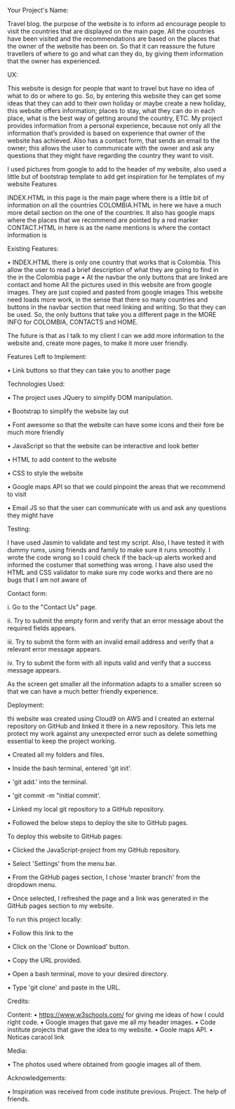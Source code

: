 Your Project's Name:

Travel blog. the purpose of the website is to inform ad encourage people to visit the countries that are displayed on the main page. All the countries have been visited and the recommendations are based on the places that the owner of the website has been on. So that it can reassure the future travellers of where to go and what can they do, by giving them information that the owner has experienced.
 
UX:

This website is design for people that want to travel but have no idea of what to do or where to go. So, by entering this website they can get some ideas that they can add to their own holiday or maybe create a new holiday, this website offers information; places to stay, what they can do in each place, what is the best way of getting around the country, ETC.
 My project provides information from a personal experience, because not only all the information that’s provided is based on experience that owner of the website has achieved. Also has a contact form, that sends an email to the owner; this allows the user to communicate with the owner and ask any questions that they might have regarding the country they want to visit. 

I used pictures from google to add to the header of my website, also used a little but of bootstrap template to add get inspiration for he templates of my website
Features

INDEX.HTML in this page is the main page where there is a little bit of information on all the countries
COLOMBIA.HTML in here we have a much more detail section on the one of the countries. It also has google maps where the places that we recommend are pointed by a red marker
CONTACT.HTML in here is as the name mentions is where the contact information is

Existing Features:

•	INDEX.HTML there is only one country that works that is Colombia. This allow the user to read a brief description of what they are going to find in the in the Colombia page
•	At the navbar the only buttons that are linked are contact and home 
All the pictures used in this website are from google images. They are just copied and pasted from google images
This website need loads more work, in the sense that there so many countries and buttons in the navbar section that need linking and writing.  So that they can be used. So, the only buttons that take you a different page in the MORE INFO for COLOMBIA, CONTACTS and HOME.

The future is that as I talk to my client I can we add more information to the website and, create more pages, to make it more user friendly. 

Features Left to Implement:

•	Link buttons so that they can take you to another page

Technologies Used:

•	The project uses JQuery to simplify DOM manipulation.

•	Bootstrap to simplify the website lay out 

•	Font awesome so that the website can have some icons and their fore be much more friendly

•	JavaScript so that the website can be interactive and look better

•	HTML to add content to the website 

•	CSS to style the website

•	Google maps API so that we could pinpoint the areas that we recommend to visit 

•	Email JS so that the user can communicate with us and ask any questions they might have 

Testing:

I have used Jasmin to validate and test my script. Also, I have tested it with dummy rums, using friends and family to make sure it runs smoothly. I wrote the code wrong so I could check if the back-up alerts worked and informed the costumer that something was wrong.
I have also used the HTML and CSS validator to make sure my code works and there are no bugs that I am not aware of  

Contact form:

i.	Go to the "Contact Us" page.

ii.	Try to submit the empty form and verify that an error message about the required fields appears.

iii.	Try to submit the form with an invalid email address and verify that a relevant error message appears.

iv.	Try to submit the form with all inputs valid and verify that a success message appears.

As the screen get smaller all the information adapts to a smaller screen so that we can have a much better friendly experience.

Deployment:

thi website was created using Cloud9 on AWS and I created an external repository on GitHub and linked it there in a new repository. This lets me protect my work against any unexpected error such as delete something essential to keep the project working.


•	Created all my folders and files.

•	Inside the bash terminal, entered 'git init'.

•	 'git add.' into the terminal.

•	 'git commit -m "initial commit'.

•	Linked my local git repository to a GitHub repository.

•	Followed the below steps to deploy the site to GitHub pages.

To deploy this website to GitHub pages:

•	Clicked the JavaScript-project from my GitHub repository.

•	Select 'Settings' from the menu bar.

•	From the GitHub pages section, I chose 'master branch' from the dropdown menu.

•	Once selected, I refreshed the page and a link was generated in the GitHub pages section to my website.

To run this project locally:

•	Follow this link to the 

•	Click on the 'Clone or Download' button.

•	Copy the URL provided.

•	Open a bash terminal, move to your desired directory.

•	Type 'git clone' and paste in the URL.

Credits:

Content:
•	https://www.w3schools.com/ for giving me ideas of how I could right code.
•	Google images that gave me all my header images.
•	Code institute projects that gave the idea to my website.
•	Goole maps API.
•	Noticas caracol link

Media:

•	The photos used where obtained from google images all of them.

Acknowledgements:

•	Inspiration was received from code institute previous. Project. The help of friends.


